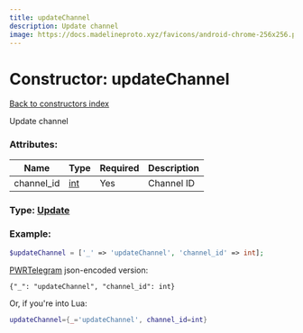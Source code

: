 ```yaml
---
title: updateChannel
description: Update channel
image: https://docs.madelineproto.xyz/favicons/android-chrome-256x256.png
---
```

# Constructor: updateChannel  
[Back to constructors index](index.md)



Update channel

### Attributes:

| Name     |    Type       | Required | Description |
|----------|---------------|----------|-------------|
|channel\_id|[int](../types/int.md) | Yes|Channel ID|



### Type: [Update](../types/Update.md)


### Example:

```php
$updateChannel = ['_' => 'updateChannel', 'channel_id' => int];
```  

[PWRTelegram](https://pwrtelegram.xyz) json-encoded version:

```
{"_": "updateChannel", "channel_id": int}
```


Or, if you're into Lua:

```lua
updateChannel={_='updateChannel', channel_id=int}

```


